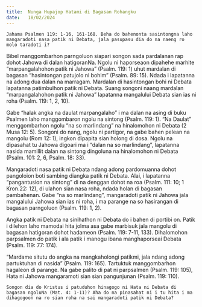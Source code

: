 ```yaml
---
title:  Nunga Hupajop Hatami di Bagasan Rohangku
date:   18/02/2024
---
```


`Jahama Psalmen 119: 1-16, 161-168. Beha do bahenonta sasintongna laho mangaradoti nasa patik ni Debata, jala pasupasu dia do na naeng ro molo taradoti i?`

Bibel manggombarhon parngoluon siapari songon sada pardalanan rap dohot Jahowa di dalan hatigoranNa. Ngolu ni haporseaon dipahehe marhite “marpangalahohon patik ni Jahowa” (Psalm. 119: 1) uhut mardalan di bagasan  “hasintongan patujolo ni bohim” (Psalm. 89: 15). Ndada i lapatanna na adong dua dalan na marragam. Mardalan di hasintongan bohi ni Debata lapatanna patimbulhon patik ni Debata. Suang songoni naang mardalan “marpangalahohon patik ni Jahowa” lapatanna mangalului Debata sian ias ni roha (Psalm. 119: 1, 2, 10).

Gabe “halak angka na daulat marpangalaho” i ma dalan na asing di buku Psalmen laho manggombaron ngolu na sintong (Psalm. 119: 1). “Na Daulat” menggombarhon ngolu “na so marlindang” na hinalomohon ni Debata (2 Musa 12: 5). Songoni do nang, ngolu ni partigor, na gabe bahen pelean na mangolu (Rom 12: 1), ingkon dipapita sian holong di dosa. Ngolu na dipasahat tu Jahowa digoari ma i “dalan na so marlindang”, lapatanna nasida mamillit dalan na sintong dingoluna na hinalomohon ni Debata (Psalm. 101: 2, 6, Psalm. 18: 33).

Mangaradoti nasa patik ni Debata ndang adong pardomuanna dohot pangoloion boti sambing diangka patik ni Debata. Alai, i lapatanna “pangantusion na sintong” di na denggan dohot na roa (Psalm. 111: 10; 1 Kron.22: 12), di ulahon sian nasa roha, ndada holan di bagasan pambahenan. Gabe “na so marlindang”, mangaradoti patik ni Jahowa jala mangalului Jahowa sian ias ni roha, i ma parange na so hasirangan di bagasan parngoluon (Psalm. 119: 1, 2).

Angka patik ni Debata na sinihathon ni Debata do i bahen di portibi on. Patik i dilehon laho mamodai hita jolma asa gabe marbisuk jala mangolu di bagasan hatigoran dohot hadameon (Psalm. 119: 7-11, 133). Dihalomohon parpsalmen do patik i ala patik i manogu ibana manghaporseai Debata (Psalm. 119: 77: 174).

“Mardame situtu do angka na mangkaholongi patikmi, jala ndang adong partuktuhan di nasida” (Psalm. 119: 165). Tartuktuk manggombarhon hagaleon di parange. Na gabe palito di pat ni parpsalmen (Psalm. 119: 105), Hata ni Jahowa mangaramoti sian sian pangunjunan (Psalm. 119: 110).

`Songon dia do Kristus i patuduhon hinagogo ni Hata ni Debata di bagasan ngoluNa (Mat. 4: 1-11)? Aha do na pinasahat ni i tu hita i ma dihagogoon na ro sian roha na sai mangaradoti patik ni Debata?`